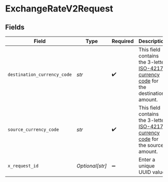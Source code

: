 # ExchangeRateV2Request


## Fields

| Field                                                                                                                                   | Type                                                                                                                                    | Required                                                                                                                                | Description                                                                                                                             | Example                                                                                                                                 |
| --------------------------------------------------------------------------------------------------------------------------------------- | --------------------------------------------------------------------------------------------------------------------------------------- | --------------------------------------------------------------------------------------------------------------------------------------- | --------------------------------------------------------------------------------------------------------------------------------------- | --------------------------------------------------------------------------------------------------------------------------------------- |
| `destination_currency_code`                                                                                                             | *str*                                                                                                                                   | :heavy_check_mark:                                                                                                                      | This field contains the 3-letter [ISO-4217 currency code](https://www.iso.org/iso-4217-currency-codes.html) for the destination amount. |                                                                                                                                         |
| `source_currency_code`                                                                                                                  | *str*                                                                                                                                   | :heavy_check_mark:                                                                                                                      | This field contains the 3-letter [ISO-4217 currency code](https://www.iso.org/iso-4217-currency-codes.html) for the source amount.      |                                                                                                                                         |
| `x_request_id`                                                                                                                          | *Optional[str]*                                                                                                                         | :heavy_minus_sign:                                                                                                                      | Enter a unique UUID value                                                                                                               | {{$guid}}                                                                                                                               |